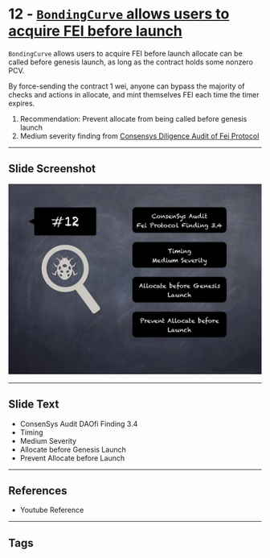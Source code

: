 
# 12 - [`BondingCurve` allows users to acquire FEI before launch](./`BondingCurve`%20allows%20users%20to%20acquire%20FEI%20before%20launch.md)

`BondingCurve` allows users to acquire FEI before launch allocate can be called before genesis launch, as long as the contract holds some nonzero PCV. 

By force-sending the contract 1 wei, anyone can bypass the majority of checks and actions in allocate, and mint themselves FEI each time the timer expires.

1. Recommendation: Prevent allocate from being called before genesis launch
2. Medium severity finding from [Consensys Diligence Audit of Fei Protocol](https://consensys.net/diligence/audits/2021/01/fei-protocol/#bondingcurve-allows-users-to-acquire-fei-before-launch)
___
## Slide Screenshot
![012.png](../../images/7.%20Audit%20Findings%20101/012.png)
___
## Slide Text
- ConsenSys Audit DAOfi Finding 3.4
- Timing
- Medium Severity
- Allocate before Genesis Launch
- Prevent Allocate before Launch
___
## References
- Youtube Reference
___
## Tags
